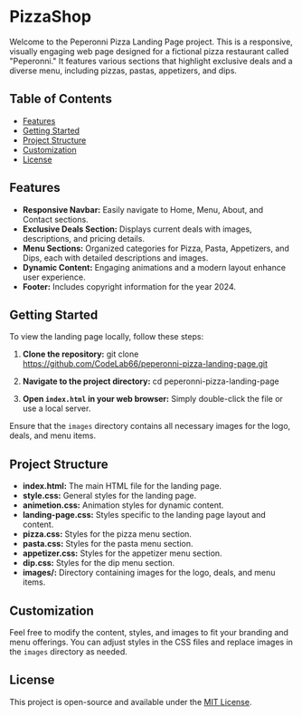 # PizzaShop

Welcome to the Peperonni Pizza Landing Page project. This is a responsive, visually engaging web page designed for a fictional pizza restaurant called "Peperonni." It features various sections that highlight exclusive deals and a diverse menu, including pizzas, pastas, appetizers, and dips.

## Table of Contents

- [Features](#features)
- [Getting Started](#getting-started)
- [Project Structure](#project-structure)
- [Customization](#customization)
- [License](#license)

## Features

- **Responsive Navbar:** Easily navigate to Home, Menu, About, and Contact sections.
- **Exclusive Deals Section:** Displays current deals with images, descriptions, and pricing details.
- **Menu Sections:** Organized categories for Pizza, Pasta, Appetizers, and Dips, each with detailed descriptions and images.
- **Dynamic Content:** Engaging animations and a modern layout enhance user experience.
- **Footer:** Includes copyright information for the year 2024.

## Getting Started

To view the landing page locally, follow these steps:

1. **Clone the repository:**
   git clone https://github.com/CodeLab66/peperonni-pizza-landing-page.git

2. **Navigate to the project directory:**
   cd peperonni-pizza-landing-page

3. **Open `index.html` in your web browser:**
   Simply double-click the file or use a local server.

Ensure that the `images` directory contains all necessary images for the logo, deals, and menu items.

## Project Structure

- **index.html:** The main HTML file for the landing page.
- **style.css:** General styles for the landing page.
- **animetion.css:** Animation styles for dynamic content.
- **landing-page.css:** Styles specific to the landing page layout and content.
- **pizza.css:** Styles for the pizza menu section.
- **pasta.css:** Styles for the pasta menu section.
- **appetizer.css:** Styles for the appetizer menu section.
- **dip.css:** Styles for the dip menu section.
- **images/:** Directory containing images for the logo, deals, and menu items.

## Customization

Feel free to modify the content, styles, and images to fit your branding and menu offerings. You can adjust styles in the CSS files and replace images in the `images` directory as needed.

## License

This project is open-source and available under the [MIT License](LICENSE).
